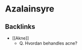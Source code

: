 # Azalainsyre
## Backlinks
* [[Akne]]
	* Q. Hvordan behandles acne?

<!-- #anki/tag/med/Derma #anki/deck/Medicine #anki/tag/med/GP -->

<!-- {BearID:32680180-94E8-4B8B-B177-FCF8CA1E5A68-62499-00007C595FA8DD16} -->
